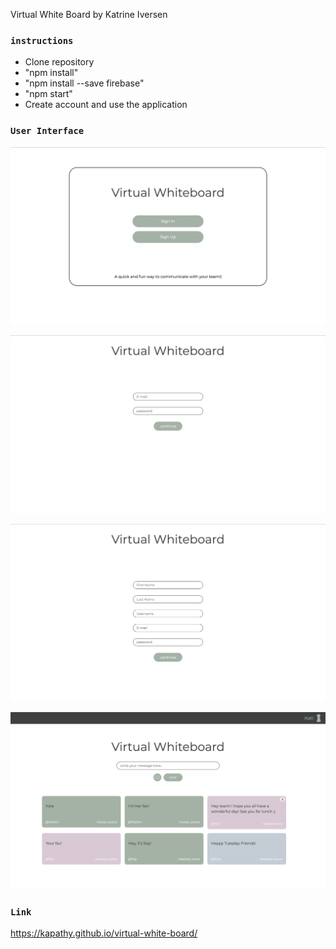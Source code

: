 Virtual White Board by Katrine Iversen

### `instructions`

- Clone repository 
- "npm install"
- "npm install --save firebase"
- "npm start"
- Create account and use the application

### `User Interface`

![alt text](./public/imgs/UI/1.png)

![alt text](./public/imgs/UI/2.png)

![alt text](./public/imgs/UI/3.png)

![alt text](./public/imgs/UI/4.png)

### `Link`

https://kapathy.github.io/virtual-white-board/
